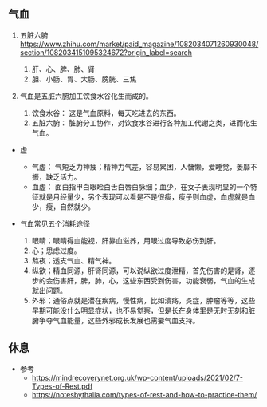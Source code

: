 ## 气血
1. 五脏六腑 https://www.zhihu.com/market/paid_magazine/1082034071260930048/section/1082034151095324672?origin_label=search
    1. 肝、心、脾、肺、肾
    2. 胆、小肠、胃、大肠、膀胱、三焦


2. 气血是五脏六腑加工饮食水谷化生而成的。
    1. 饮食水谷： 这是气血原料，每天吃进去的东西。
    2. 五脏六腑： 脏腑分工协作，对饮食水谷进行各种加工代谢之类，进而化生气血。

- 虚
    - 气虚： 气短乏力神疲；精神力气差，容易累困，人慵懒，爱睡觉，萎靡不振，缺乏活力。
    - 血虚： 面白指甲白眼睑白舌白唇白脉细；血少，在女子表现明显的一个特征就是月经量少，另个表现可以看是不是很瘦，瘦子则血虚，血虚就是血少，瘦，自然就少。

- 气血常见五个消耗途径
    1. 眼睛；眼睛得血能视，肝靠血滋养，用眼过度导致必伤到肝。
    2. 心；思虑过度。
    3. 熬夜；透支气血、精气神。
    4. 纵欲；精血同源，肝肾同源，可以说纵欲过度泄精，首先伤害的是肾，逐步的会伤害肝，脾，肺，心，这些东西受到伤害，功能衰弱，气血的生成就出问题。
    5. 外邪；通俗点就是潜在疾病，慢性病，比如溃疡，炎症，肿瘤等等，这些早期可能没什么明显症状，也不易觉察，但是长在身体里是无时无刻和脏腑争夺气血能量，这些外邪成长发展也需要气血支持。


## 休息
- 参考
    - https://mindrecoverynet.org.uk/wp-content/uploads/2021/02/7-Types-of-Rest.pdf
    - https://notesbythalia.com/types-of-rest-and-how-to-practice-them/